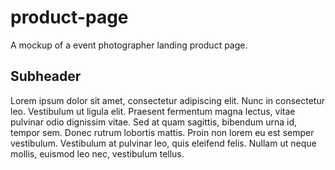 # product-page
A mockup of a event photographer landing product page.


## Subheader

Lorem ipsum dolor sit amet, consectetur adipiscing elit. Nunc in consectetur leo. Vestibulum ut ligula elit. Praesent fermentum magna lectus, vitae pulvinar odio dignissim vitae. Sed at quam sagittis, bibendum urna id, tempor sem. Donec rutrum lobortis mattis. Proin non lorem eu est semper vestibulum. Vestibulum at pulvinar leo, quis eleifend felis. Nullam ut neque mollis, euismod leo nec, vestibulum tellus.
